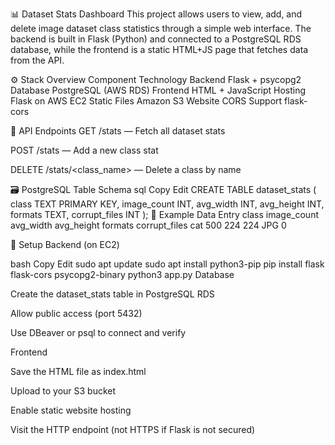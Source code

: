 📊 Dataset Stats Dashboard
This project allows users to view, add, and delete image dataset class statistics through a simple web interface. The backend is built in Flask (Python) and connected to a PostgreSQL RDS database, while the frontend is a static HTML+JS page that fetches data from the API.

⚙️ Stack Overview
Component	Technology
Backend	Flask + psycopg2
Database	PostgreSQL (AWS RDS)
Frontend	HTML + JavaScript
Hosting	Flask on AWS EC2
Static Files	Amazon S3 Website
CORS Support	flask-cors

🚀 API Endpoints
GET /stats — Fetch all dataset stats

POST /stats — Add a new class stat

DELETE /stats/<class_name> — Delete a class by name

🗃️ PostgreSQL Table Schema
sql
Copy
Edit
CREATE TABLE dataset_stats (
  class TEXT PRIMARY KEY,
  image_count INT,
  avg_width INT,
  avg_height INT,
  formats TEXT,
  corrupt_files INT
);
🧪 Example Data Entry
class	image_count	avg_width	avg_height	formats	corrupt_files
cat	500	224	224	JPG	0

🔧 Setup
Backend (on EC2)

bash
Copy
Edit
sudo apt update
sudo apt install python3-pip
pip install flask flask-cors psycopg2-binary
python3 app.py
Database

Create the dataset_stats table in PostgreSQL RDS

Allow public access (port 5432)

Use DBeaver or psql to connect and verify

Frontend

Save the HTML file as index.html

Upload to your S3 bucket

Enable static website hosting

Visit the HTTP endpoint (not HTTPS if Flask is not secured)
